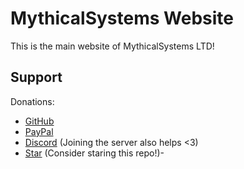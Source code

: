 # MythicalSystems Website

This is the main website of MythicalSystems LTD!

## Support
Donations: 
- [GitHub](https://github.com/sponsors/nayskutzu/)
- [PayPal](https://paypal.me/nayskutzu)
- [Discord](https://discord.mythical.systems) (Joining the server also helps <3)
- [Star](https://github.com/MythicalLTD/Framework) (Consider staring this repo!)-